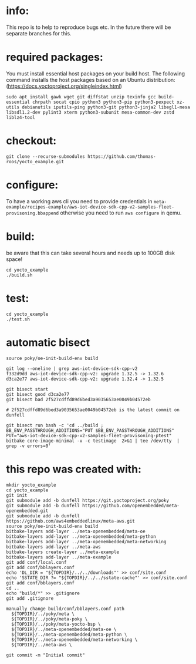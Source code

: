 # info:
This repo is to help to reproduce bugs etc.
In the future there will be separate branches for this.

# required packages:
You must install essential host packages on your build host. The following command installs the host packages based on an Ubuntu distribution: (https://docs.yoctoproject.org/singleindex.html)
```
sudo apt install gawk wget git diffstat unzip texinfo gcc build-essential chrpath socat cpio python3 python3-pip python3-pexpect xz-utils debianutils iputils-ping python3-git python3-jinja2 libegl1-mesa libsdl1.2-dev pylint3 xterm python3-subunit mesa-common-dev zstd liblz4-tool
```

# checkout:
```
git clone --recurse-submodules https://github.com/thomas-roos/yocto_example.git
```

# configure:
To have a working aws cli you need to provide credentials in `meta-example/recipes-example/aws-iot-device-sdk-cpp-v2-samples-fleet-provisoning.bbappend` otherwise you need to run `aws configure` in qemu.

# build:
be aware that this can take several hours and needs up to 100GB disk space!
```
cd yocto_example
./build.sh
```

# test:
```
cd yocto_example
./test.sh
```

# automatic bisect
```
source poky/oe-init-build-env build

git log --oneline | grep aws-iot-device-sdk-cpp-v2
f332d9dd aws-iot-device-sdk-cpp-v2: upgrade 1.32.5 -> 1.32.6
d3ca2e77 aws-iot-device-sdk-cpp-v2: upgrade 1.32.4 -> 1.32.5

git bisect start
git bisect good d3ca2e77
git bisect bad 2f527cdffd89d6bed3a9035653ae0049b04572eb

# 2f527cdffd89d6bed3a9035653ae0049b04572eb is the latest commit on dunfell

git bisect run bash -c 'cd ../build ; BB_ENV_PASSTHROUGH_ADDITIONS="PUT $BB_ENV_PASSTHROUGH_ADDITIONS" PUT="aws-iot-device-sdk-cpp-v2-samples-fleet-provisoning-ptest"  bitbake core-image-minimal -v -c testimage  2>&1 | tee /dev/tty  | grep -v errors=0'

```

# this repo was created with:
```
mkdir yocto_example
cd yocto_example
git init
git submodule add -b dunfell https://git.yoctoproject.org/poky
git submodule add -b dunfell https://github.com/openembedded/meta-openembedded.git
git submodule add -b dunfell https://github.com/aws4embeddedlinux/meta-aws.git
source poky/oe-init-build-env build
bitbake-layers add-layer ../meta-openembedded/meta-oe
bitbake-layers add-layer ../meta-openembedded/meta-python
bitbake-layers add-layer ../meta-openembedded/meta-networking
bitbake-layers add-layer ../meta-aws
bitbake-layers create-layer ../meta-example
bitbake-layers add-layer ../meta-example
git add conf/local.conf
git add conf/bblayers.conf
echo 'DL_DIR = "${TOPDIR}/../../downloads"' >> conf/site.conf
echo 'SSTATE_DIR ?= "${TOPDIR}/../../sstate-cache"' >> conf/site.conf
git add conf/bblayers.conf
cd ..
echo "build/*" >> .gitignore
git add .gitignore

manually change build/conf/bblayers.conf path
  ${TOPDIR}/../poky/meta \
  ${TOPDIR}/../poky/meta-poky \
  ${TOPDIR}/../poky/meta-yocto-bsp \
  ${TOPDIR}/../meta-openembedded/meta-oe \
  ${TOPDIR}/../meta-openembedded/meta-python \
  ${TOPDIR}/../meta-openembedded/meta-networking \
  ${TOPDIR}/../meta-aws \

git commit -m "Initial commit"
```